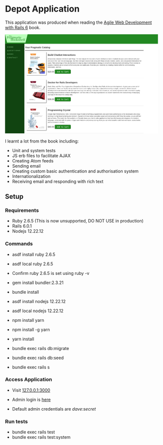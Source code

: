 # Depot Application

This application was produced when reading the [Agile Web Development with Rails 6](https://pragprog.com/titles/rails6/agile-web-development-with-rails-6/) book.

![Demo of Depot](demo.png)

I learnt a lot from the book including:
- Unit and system tests
- JS erb files to facilitate AJAX
- Creating Atom feeds
- Sending email
- Creating custom basic authentication and authorisation system
- Internationalization
- Receiving email and responding with rich text

## Setup

### Requirements

- Ruby 2.6.5 (This is now unsupported, DO NOT USE in production)
- Rails 6.0.1
- Nodejs 12.22.12

### Commands

- asdf install ruby 2.6.5
- asdf local ruby 2.6.5
- Confirm ruby 2.6.5 is set using ruby -v

- gem install bundler:2.3.21
- bundle install

- asdf install nodejs 12.22.12
- asdf local nodejs 12.22.12
- npm install yarn
- npm install -g yarn
- yarn install

- bundle exec rails db:migrate 
- bundle exec rails db:seed
- bundle exec rails s

### Access Application

- Visit [127.0.0.1:3000](http://127.0.0.1:3000/)

- Admin login is [here](127.0.0.1:3000/admin)
- Default admin credentials are *dave:secret*


### Run tests

- bundle exec rails test
- bundle exec rails test:system
